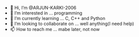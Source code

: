- 👋 Hi, I’m @ARJUN-KARKI-2006
- 👀 I’m interested in ... programming 
- 🌱 I’m currently learning ... C, C++ and Python
- 💞️ I’m looking to collaborate on ... well anything(I need help)
- 📫 How to reach me ... mabe later, not now

<!---
ARJUN-KARKI-2006/ARJUN-KARKI-2006 is a ✨ special ✨ repository because its `README.md` (this file) appears on your GitHub profile.
You can click the Preview link to take a look at your changes.
--->
